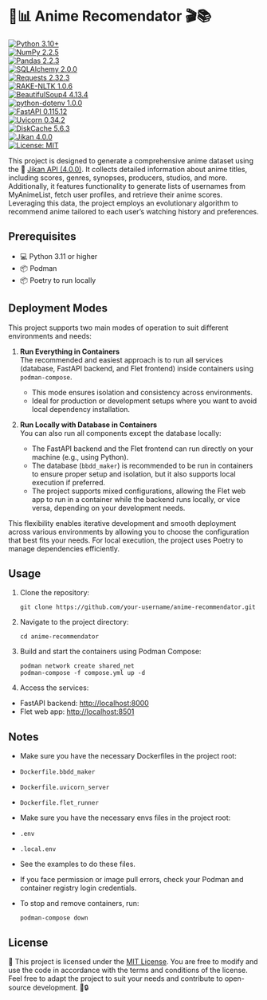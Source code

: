 # 🌟📊 Anime Recomendator 🎬📚
[![Python 3.10+](https://img.shields.io/badge/Python-3.10%2B-blue?style=for-the-badge&logo=python&logoColor=white)](https://www.python.org/)  
[![NumPy 2.2.5](https://img.shields.io/badge/numpy-2.2.5-blue?style=for-the-badge&logo=numpy&logoColor=white)](https://numpy.org/)  
[![Pandas 2.2.3](https://img.shields.io/badge/pandas-2.2.3-blue?style=for-the-badge&logo=pandas&logoColor=white)](https://pandas.pydata.org/)  
[![SQLAlchemy 2.0.0](https://img.shields.io/badge/sqlalchemy-2.0.0-blue?style=for-the-badge&logo=sqlalchemy&logoColor=white)](https://www.sqlalchemy.org/)  
[![Requests 2.32.3](https://img.shields.io/badge/requests-2.32.3-blue?style=for-the-badge&logo=python&logoColor=white)](https://docs.python-requests.org/)  
[![RAKE-NLTK 1.0.6](https://img.shields.io/badge/rake--nltk-1.0.6-blue?style=for-the-badge&logo=python&logoColor=white)](https://pypi.org/project/rake-nltk/)  
[![BeautifulSoup4 4.13.4](https://img.shields.io/badge/beautifulsoup4-4.13.4-blue?style=for-the-badge&logo=python&logoColor=white)](https://www.crummy.com/software/BeautifulSoup/)  
[![python-dotenv 1.0.0](https://img.shields.io/badge/python--dotenv-1.0.0-blue?style=for-the-badge&logo=python&logoColor=white)](https://pypi.org/project/python-dotenv/)  
[![FastAPI 0.115.12](https://img.shields.io/badge/fastapi-0.115.12-blue?style=for-the-badge&logo=fastapi&logoColor=white)](https://fastapi.tiangolo.com/)  
[![Uvicorn 0.34.2](https://img.shields.io/badge/uvicorn-0.34.2-blue?style=for-the-badge&logo=python&logoColor=white)](https://www.uvicorn.org/)  
[![DiskCache 5.6.3](https://img.shields.io/badge/diskcache-5.6.3-blue?style=for-the-badge&logo=python&logoColor=white)](https://pypi.org/project/diskcache/)  
[![Jikan 4.0.0](https://img.shields.io/badge/jikan-4.0.0-blue?style=for-the-badge&logo=python&logoColor=white)](https://jikan.moe/)  
[![License: MIT](https://img.shields.io/badge/License-MIT-green?style=for-the-badge&logo=opensourceinitiative&logoColor=white)](https://opensource.org/licenses/MIT)


This project is designed to generate a comprehensive anime dataset using the 🚀 [Jikan API (4.0.0)](https://docs.api.jikan.moe/). It collects detailed information about anime titles, including scores, genres, synopses, producers, studios, and more. Additionally, it features functionality to generate lists of usernames from MyAnimeList, fetch user profiles, and retrieve their anime scores. Leveraging this data, the project employs an evolutionary algorithm to recommend anime tailored to each user’s watching history and preferences.

## Prerequisites

- 💻 Python 3.11 or higher
- 📦 Podman
- 📦 Poetry to run locally

## Deployment Modes

This project supports two main modes of operation to suit different environments and needs:

1. **Run Everything in Containers**  
   The recommended and easiest approach is to run all services (database, FastAPI backend, and Flet frontend) inside containers using `podman-compose`.
   - This mode ensures isolation and consistency across environments.  
   - Ideal for production or development setups where you want to avoid local dependency installation.

2. **Run Locally with Database in Containers**  
   You can also run all components except the database locally:  
   - The FastAPI backend and the Flet frontend can run directly on your machine (e.g., using Python).  
   - The database (`bbdd_maker`) is recommended to be run in containers to ensure proper setup and isolation, but it also supports local execution if preferred.  
   - The project supports mixed configurations, allowing the Flet web app to run in a container while the backend runs locally, or vice versa, depending on your development needs.

This flexibility enables iterative development and smooth deployment across various environments by allowing you to choose the configuration that best fits your needs. For local execution, the project uses Poetry to manage dependencies efficiently.

## Usage

1. Clone the repository:

   ```
   git clone https://github.com/your-username/anime-recommendator.git
   ```
2. Navigate to the project directory:
    ```
    cd anime-recommendator
    ```

3. Build and start the containers using Podman Compose:
    ```
    podman network create shared_net
    podman-compose -f compose.yml up -d
    ```

4. Access the services:

- FastAPI backend: [http://localhost:8000](http://localhost:8000)  
- Flet web app: [http://localhost:8501](http://localhost:8501)  


## Notes

- Make sure you have the necessary Dockerfiles in the project root:  
- `Dockerfile.bbdd_maker`  
- `Dockerfile.uvicorn_server`  
- `Dockerfile.flet_runner`

- Make sure you have the necessary envs files in the project root:
- `.env`
- `.local.env`
- See the examples to do these files.
  
  
- If you face permission or image pull errors, check your Podman and container registry login credentials.

- To stop and remove containers, run:
    ```
    podman-compose down
    ```

## License

📝 This project is licensed under the [MIT License](LICENSE). You are free to modify and use the code in accordance with the terms and conditions of the license. Feel free to adapt the project to suit your needs and contribute to open-source development. 📜🔒
